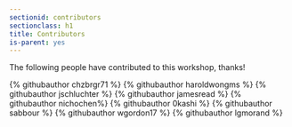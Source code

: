 ```yaml
---
sectionid: contributors
sectionclass: h1
title: Contributors
is-parent: yes
---
```


The following people have contributed to this workshop, thanks!

<div class="github-contributors">
{% githubauthor chzbrgr71 %}
{% githubauthor haroldwongms %}
{% githubauthor jschluchter %}
{% githubauthor jamesread %}
{% githubauthor nichochen%}
{% githubauthor 0kashi %}
{% githubauthor sabbour %}
{% githubauthor wgordon17 %}
{% githubauthor lgmorand %}
</div>

